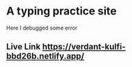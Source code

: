 # A typing practice site
Here I debugged some error

## Live Link https://verdant-kulfi-bbd26b.netlify.app/
